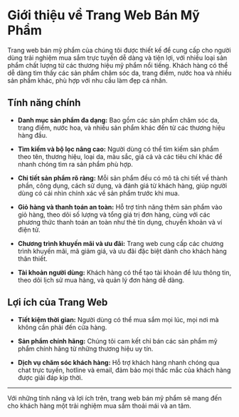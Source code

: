 # Giới thiệu về Trang Web Bán Mỹ Phẩm

Trang web bán mỹ phẩm của chúng tôi được thiết kế để cung cấp cho người dùng trải nghiệm mua sắm trực tuyến dễ dàng và tiện lợi, với nhiều loại sản phẩm chất lượng từ các thương hiệu mỹ phẩm nổi tiếng. Khách hàng có thể dễ dàng tìm thấy các sản phẩm chăm sóc da, trang điểm, nước hoa và nhiều sản phẩm khác, phù hợp với nhu cầu làm đẹp cá nhân.

## Tính năng chính

- **Danh mục sản phẩm đa dạng:** Bao gồm các sản phẩm chăm sóc da, trang điểm, nước hoa, và nhiều sản phẩm khác đến từ các thương hiệu hàng đầu.
  
- **Tìm kiếm và bộ lọc nâng cao:** Người dùng có thể tìm kiếm sản phẩm theo tên, thương hiệu, loại da, màu sắc, giá cả và các tiêu chí khác để nhanh chóng tìm ra sản phẩm phù hợp.
  
- **Chi tiết sản phẩm rõ ràng:** Mỗi sản phẩm đều có mô tả chi tiết về thành phần, công dụng, cách sử dụng, và đánh giá từ khách hàng, giúp người dùng có cái nhìn chính xác về sản phẩm trước khi mua.

- **Giỏ hàng và thanh toán an toàn:** Hỗ trợ tính năng thêm sản phẩm vào giỏ hàng, theo dõi số lượng và tổng giá trị đơn hàng, cùng với các phương thức thanh toán an toàn như thẻ tín dụng, chuyển khoản và ví điện tử.

- **Chương trình khuyến mãi và ưu đãi:** Trang web cung cấp các chương trình khuyến mãi, mã giảm giá, và ưu đãi đặc biệt dành cho khách hàng thân thiết.

- **Tài khoản người dùng:** Khách hàng có thể tạo tài khoản để lưu thông tin, theo dõi lịch sử mua hàng, và quản lý đơn hàng dễ dàng.

## Lợi ích của Trang Web

- **Tiết kiệm thời gian:** Người dùng có thể mua sắm mọi lúc, mọi nơi mà không cần phải đến cửa hàng.
  
- **Sản phẩm chính hãng:** Chúng tôi cam kết chỉ bán các sản phẩm mỹ phẩm chính hãng từ những thương hiệu uy tín.

- **Dịch vụ chăm sóc khách hàng:** Hỗ trợ khách hàng nhanh chóng qua chat trực tuyến, hotline và email, đảm bảo mọi thắc mắc của khách hàng được giải đáp kịp thời.

---

Với những tính năng và lợi ích trên, trang web bán mỹ phẩm sẽ mang đến cho khách hàng một trải nghiệm mua sắm thoải mái và an tâm.
